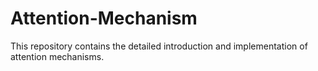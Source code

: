 # Attention-Mechanism
This repository contains the detailed introduction and implementation of attention mechanisms.
